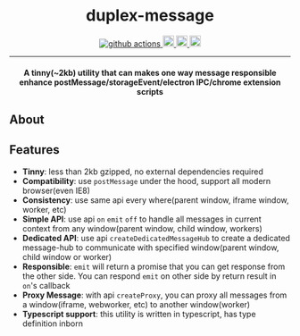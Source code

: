 <h1 align="center">duplex-message</h1>
<div align="center">
  <a href="https://github.com/oe/duplex-message/actions">
    <img src="https://github.com/oe/duplex-message/actions/workflows/main.yml/badge.svg" alt="github actions">
  </a>
  <a href="#readme">
    <img src="https://badgen.net/badge/Built%20With/TypeScript/blue" alt="code with typescript" height="20">
  </a>
  <a href="#readme">
    <img src="https://badge.fury.io/js/duplex-message.svg" alt="npm version" height="20">
  </a>
  <a href="https://www.npmjs.com/package/duplex-message">
    <img src="https://img.shields.io/npm/dm/duplex-message.svg" alt="npm downloads" height="20">
  </a>
</div>

---

<h4 align="center">A tinny(~2kb) utility that can makes one way message responsible <br> 
enhance postMessage/storageEvent/electron IPC/chrome extension scripts</h4>

## About

## Features
* **Tinny**: less than 2kb gzipped, no external dependencies required
* **Compatibility**: use `postMessage` under the hood, support all modern browser(even IE8)
* **Consistency**: use same api every where(parent window, iframe window, worker, etc)
* **Simple API**: use api `on` `emit` `off` to handle all messages in current context from any window(parent window, child window, workers)
* **Dedicated API**: use api `createDedicatedMessageHub` to create a dedicated message-hub to communicate with specified window(parent window, child window or worker)
* **Responsible**: `emit` will return a promise that you can get response from the other side. You can respond `emit` on other side by return result in `on`'s callback
* **Proxy Message**: with api `createProxy`, you can proxy all messages from a window(iframe, webworker, etc) to another window(worker)
* **Typescript support**: this utility is written in typescript, has type definition inborn

